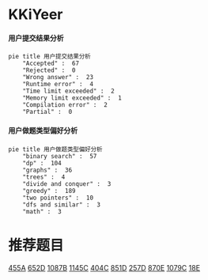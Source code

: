 # KKiYeer

<!-- tabs:start -->



#### **用户提交结果分析**

```mermaid
pie title 用户提交结果分析
    "Accepted" :  67
    "Rejected" :  0
    "Wrong answer" :  23
    "Runtime error" :  4
    "Time limit exceeded" :  2
    "Memory limit exceeded" :  1
    "Compilation error" :  2
    "Partial" :  0
```

#### **用户做题类型偏好分析**

```mermaid
pie title 用户做题类型偏好分析
    "binary search" :  57
    "dp" :  104
    "graphs" :  36
    "trees" :  4
    "divide and conquer" :  3
    "greedy" :  189
    "two pointers" :  10
    "dfs and similar" :  3
    "math" :  3
```



<!-- tabs:end -->
# 推荐题目
[455A](https://codeforces.com/contest/455/problem/A)
[652D](https://codeforces.com/contest/652/problem/D)
[1087B](https://codeforces.com/contest/1087/problem/B)
[1145C](https://codeforces.com/contest/1145/problem/C)
[404C](https://codeforces.com/contest/404/problem/C)
[851D](https://codeforces.com/contest/851/problem/D)
[257D](https://codeforces.com/contest/257/problem/D)
[870E](https://codeforces.com/contest/870/problem/E)
[1079C](https://codeforces.com/contest/1079/problem/C)
[18E](https://codeforces.com/contest/18/problem/E)
